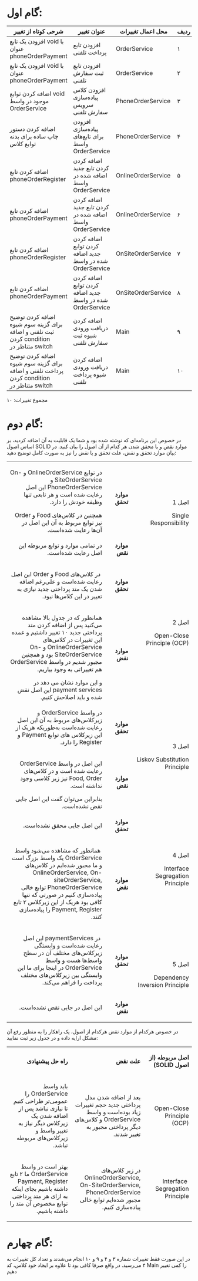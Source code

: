 # <strong>گام اول:</strong>

| شرحی کوتاه از تغییر                                                                       | عنوان تغییر                                               | محل اعمال تغییرات  | ردیف |
|-------------------------------------------------------------------------------------------|-----------------------------------------------------------|--------------------|------|
| افزودن یک تابع void با عنوان phoneOrderPayment                                            | افزودن تابع پرداخت تلفنی                                  | OrderService       | ۱    |
| افزودن یک تابع void با عنوان phoneOrderPayment                                            | افزودن تابع ثبت سفارش تلفنی                               | OrderService       | ۲    |
| اضافه کردن توابع void موجود در واسط OrderService                                          | افزودن کلاس پیاده‌سازی سرویس سفارش تلفنی                  | PhoneOrderService  | ۳    |
| اضافه کردن دستور چاپ ساده برای بدنه توابع کلاس                                            | افزودن پیاده‌سازی برای تابع‌های واسط OrderService         | PhoneOrderService  | ۴    |
| اضافه کردن تابع phoneOrderRegister                                                        | اضافه کردن کردن تابع جدید اضافه شده در واسط OrderService  | OnlineOrderService | ۵    |
| اضافه کردن تابع phoneOrderPayment                                                         | اضافه کردن کردن تابع جدید اضافه شده در واسط OrderService  | OnlineOrderService | ۶    |
| اضافه کردن تابع phoneOrderRegister                                                        | اضافه کردن کردن توابع جدید اضافه شده در واسط OrderService | OnSiteOrderService | ۷    |
| اضافه کردن تابع phoneOrderPayment                                                         | اضافه کردن کردن توابع جدید اضافه شده در واسط OrderService | OnSiteOrderService | ۸    |
| اضافه کردن توضیح برای گزینه سوم شیوه ثبت تلفنی و اضافه کردن condition متناظر در switch    | اضافه کردن دریافت ورودی شیوه ثبت سفارش تلفنی              | Main               | ۹    |
| اضافه کردن توضیح برای گزینه سوم شیوه پرداخت تلفنی و اضافه کردن condition متناظر در switch | اضافه کردن دریافت ورودی شیوه پرداخت تلفنی                 | Main               | ۱۰   |
مجموع تغییرات: ۱۰


# <strong>گام دوم:</strong>

در خصوص این برنامه‌ای که نوشته شده بود و شما یک قابلیت به آن اضافه کردید، بر اساس اصول SOLID موارد نقض و یا محقق شدن هر کدام از آن اصول را بیان کنید. در بیان موارد تحقق و نقض، علت تحقق و یا نقض را نیز به صورت کامل توضیح دهید:

<table dir='rtl'>
<tbody>
<tr>
<td rowspan="2" width="240">
<p>اصل 1</p>
<p>Single Responsibility</p>
</td>
<td width="95">
<p><strong>موارد تحقق</strong></p>
</td>
<td width="454">
<p>در توابع OnlineOrderService و On-SiteOrderService و PhoneOrderService این اصل رعایت شده است و هر تابعی تنها وظیفه خودش را دارد.</p>
همچنین در کلاس‌های Food و Order نیز توابع مربوط به آن این اصل در آن‌ها رعایت شده‌است.
</td>
</tr>
<tr>
<td>
<p><strong>موارد نقض</strong></p>
</td>
<td>
<p>در تمامی موارد و توابع مربوطه این اصل رعایت شده‌است.</p>
</td>
</tr>
<tr>
<td rowspan="2">
<p>اصل 2</p>
<p>Open-Close Principle (OCP)</p>
</td>
<td>
<p><strong>موارد تحقق</strong></p>
</td>
<td>
<p>&nbsp;در کلاس‌های Food و Order این اصل رعایت شده‌است و علی‌رغم اضافه شدن یک متد پرداختی جدید نیازی به تغییر در این کلاس‌ها نبود.</p>
</td>
</tr>
<tr>
<td>
<p><strong>موارد نقض</strong></p>
</td>
<td>
<p>همانطور که در جدول بالا مشاهده می‌کنید پس از اضافه کردن متد پرداختی جدید ۱۰ تغییر داشتیم و عمده این تغییرات در کلاس‌های OnlineOrderService و On-SiteOrderService بود و همچنین مجبور شدیم در واسط OrderService هم تغییراتی به وجود بیاریم.  </p>
و این موارد نشان می ‌دهد در payment services این اصل نقض شده و باید اصلاحش کنیم.
</td>
</tr>
<tr>
<td rowspan="2">
<p>اصل 3</p>
<p>Liskov Substitution Principle</p>
</td>
<td>
<p><strong>موارد تحقق</strong></p>
</td>
<td>
<p>در واسط OrderService و زیرکلاس‌های مربوط به آن این اصل رعایت شده‌است به‌طوریکه هریک از این زیرکلاس های توابع Payment و Register را دارد.</p>
</td>
</tr>
<tr>
<td>
<p><strong>موارد نقض</strong></p>
</td>
<td>
<p>این اصل در واسط OrderService رعایت شده است و در کلاس‌های Food, Order نیز زیر کلاسی وجود نداشته است.</p>
بنابراین می‌توان گفت این اصل جایی نقض نشده‌است.
</td>
</tr>
<tr>
<td rowspan="2">
<p>اصل 4</p>
<p>Interface Segregation Principle</p>
</td>
<td>
<p><strong>موارد تحقق</strong></p>
</td>
<td>
<p>این اصل جایی محقق نشده‌است.</p>
</td>
</tr>
<tr>
<td>
<p><strong>موارد نقض</strong></p>
</td>
<td>
<p>&nbsp;همانطور که مشاهده می‌شود واسط OrderService یک واسط بزرگ است و ما مجبور شده‌ایم در کلاس‌های OnlineOrderService, On-siteOrderService, PhoneOrderService توابع خالی پیاده‌سازی کنیم در صورتی که تنها کافی بود هریک از این زیرکلاس ۲ تابع Payment, Register را پیاده‌سازی کنند.</p>
</td>
</tr>
<tr>
<td rowspan="2">
<p>اصل 5</p>
<p>Dependency Inversion Principle</p>
</td>
<td>
<p><strong>موارد تحقق</strong></p>
</td>
<td>
<p>&nbsp;در paymentServices این اصل رعایت شده‌است و وابستگی زیرکلاس‌های مختلف آن در سطح واسط‌ها هست و واسط OrderService در اینجا برای ما این وابستگی بین زیرکلاس‌های مختلف پرداخت را فراهم می‌کند.</p>
</td>
</tr>
<tr>
<td>
<p><strong>موارد نقض</strong></p>
</td>
<td>
<p>این اصل در جایی نقض نشده‌است.</p>
</td>
</tr>
</tbody>
</table>

در خصوص هرکدام از موارد نقض هرکدام از اصول، یک راهکار را به منظور رفع آن مشکل ارایه داده و در جدول زیر ثبت نمایید:

<table dir='rtl'>
<tbody>
<tr>
<td width="168">
<p><strong>اصل مربوطه (از اصول </strong><strong>SOLID</strong><strong>)</strong></p>
</td>
<td width="246">
<p><strong>علت نقض</strong></p>
</td>
<td width="284">
<p><strong>راه حل پیشنهادی</strong></p>
</td>
</tr>
<tr>
<td width="168">
<p>Open-Close Principle (OCP)
</p>
</td>
<td width="246">
<p>بعد از اضافه شدن مدل پرداختی جدید حجم تغییرات زیاد بوده‌است و واسط OrderService  و کلاس‌های دیگر پرداختی مجبور به تغییر شدند.</p>
</td>
<td width="284">
<p>باید واسط OrderService را عمومی‌تر طراحی کنیم تا نیازی نباشد پس از اضافه شدن یک زیرکلاس دیگر نیاز به تغییر واسط و زیرکلاس‌های مربوطه نباشد.</p>
</td>
</tr>
<tr>
<td width="168">
<p>&nbsp;Interface Segregation Principle</p>
</td>
<td width="246">
<p>در زیر کلاس‌های OnlineOrderService, On-SiteOrderService, PhoneOrderService مجبور شده‌ایم توابع خالی پیاده‌سازی کنیم.</p>
</td>
<td width="284">
<p>بهتر است در واسط OrderService ما ۲ تابع Payment, Register داشته باشیم بجای اینکه به ازای هر متد پرداختی توابع مخصوص آن متد را داشته باشیم.</p>
</td>
</tr>
<tr>
</tbody>
</table>

# <strong>گام چهارم:</strong>
در این صورت فقط تغییرات شماره ۳ و ۴ و ۹ و ۱۰ انجام می‌شدند و تعداد کل تغییرات به ۴ می‌رسید. در واقع صرفا کافی بود تا علاوه بر ایجاد خود کلاس، کد Main را کمی تغییر دهیم 
